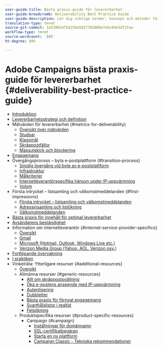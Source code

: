 ```yaml
---
user-guide-title: Bästa praxis-guide för levererbarhet
user-guide-breadcrumb: Deliverability Best Practice Guide
user-guide-description: Lär dig viktiga termer, koncept och metoder för levererbarhet för att säkerställa att ert marknadsföringsprogram blir framgångsrikt.
translation-type: tm+mt
source-git-commit: 1e539b5df54250a5927701009e7a9c84e5d73fae
workflow-type: tm+mt
source-wordcount: '165'
ht-degree: 80%

---
```



# Adobe Campaigns bästa praxis-guide för levererbarhet {#deliverability-best-practice-guide}

+ [Introduktion](/help/introduction.md)
+ [Levererbarhetsstrategi och definition](/help/deliverability-strategy-and-definition.md)
+ Mätvärden för levererbarhet {#metrics-for-deliverability}
   + [Översikt över mätvärden](/help/metrics/metrics-overview.md)
   + [Studsar](/help/metrics/bounces.md)
   + [Klagomål](/help/metrics/complaints.md)
   + [Skräppostfällor](/help/metrics/spam-traps.md)
   + [Massutskick och blockering](/help/metrics/bulking-and-blocking.md)
+ [Engagemang](/help/engagement.md)
+ Övergångsprocess – byta e-postplattform {#transition-process}
   + [Smidig övergång vid byte av e-postplattform](/help/transition-process/switching-email-platforms.md)
   + [Infrastruktur](/help/transition-process/infrastructure.md)
   + [Målkriterier](/help/transition-process/targeting-criteria.md)
   + [Internetleverantörspecifika hänsyn under IP-uppvärmning](/help/transition-process/isp-specific-considerations-during-ip-warming.md)
   + [Volym](/help/transition-process/volume.md)
+ Första intrycket – listsamling och välkomstmeddelanden {#first-impressions}
   + [Första intrycket – listsamling och välkomstmeddelanden](/help/first-impressions/introduction.md)
   + [Adressinsamling och listökning](/help/first-impressions/address-collection-and-list-growth.md)
   + [Välkomstmeddelanden](/help/first-impressions/welcome-emails.md)
+ [Bästa praxis för innehåll för optimal levererbarhet](/help/content-best-practices-for-optimal-delivery.md)
+ [Avsändarens beständighet](/help/sender-permanence.md)
+ Information om internetleverantör {#internet-service-provider-specifics}
   + [Översikt](/help/internet-service-provider-specifics/overview.md)
   + [Gmail](/help/internet-service-provider-specifics/gmail.md)
   + [Microsoft (Hotmail, Outlook, Windows Live etc.)](/help/internet-service-provider-specifics/microsoft.md)
   + [Verizon Media Group (Yahoo, AOL, Verizon osv.)](/help/internet-service-provider-specifics/verizon-media-group.md)
+ [Fortlöpande övervakning](/help/ongoing-monitoring.md)
+ [I praktiken](/help/putting-it-in-practice.md)
+ Vinkelräta: Ytterligare resurser {#additional-resources}
   + [Översikt](/help/additional-resources/general-resources.md)
   + Allmänna resurser {#generic-resources}
      + [Allt om skräppostsvällning](/help/additional-resources/all-about-spam-traps.md)
      + [Öka e-postens anseende med IP-uppvärmning](/help/additional-resources/increase-reputation-with-ip-warming.md)
      + [Autentisering](/help/additional-resources/authentication.md)
      + [Dubbletter](/help/additional-resources/duplicates.md)
      + [Bästa praxis för förnyat engagemang](/help/additional-resources/re-engagement.md)
      + [Svarthålslistor i realtid](/help/additional-resources/blocklist-databases.md)
      + [Felsökning](/help/additional-resources/troubleshooting.md)
   + Produktspecifika resurser {#product-specific-resources}
      + Campaign {#campaign}
         + [Inställningar för domännamn](/help/additional-resources/ac-domain-name-setup.md)
         + [SSL-certifikatbegäran](/help/additional-resources/ac-ssl-certificate-request.md)
         + [Starta en ny plattform](/help/additional-resources/ac-starting-new-platform.md)
         + [Campaign Classic - Tekniska rekommendationer](/help/additional-resources/acc-technical-recommendations.md)
